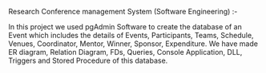 Research Conference management System (Software Engineering) :- 

  In this project we used pgAdmin Software to create the database of an Event which includes the details of Events, Participants, Teams, Schedule, Venues, Coordinator, Mentor, Winner, Sponsor, Expenditure. We have made ER diagram, Relation Diagram, FDs, Queries, Console Application, DLL, Triggers and Stored Procedure of this database.
